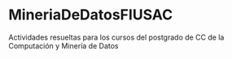 # MineriaDeDatosFIUSAC
Actividades resueltas para los cursos del postgrado de CC de la Computación y Minería de Datos
